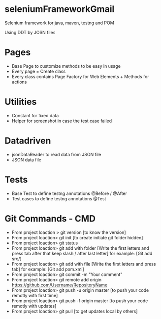 # seleniumFrameworkGmail
Selenium framework for java, maven, testng and POM

Using DDT by JOSN files

# Pages
 - Base Page to customize methods to be easy in usage 
 - Every page = Create class
 - Every class contains Page Factory for Web Elements + Methods for actions

# Utilities
  - Constant for fixed data
  - Helper for screenshot in case the test case failed

# Datadriven
  - jsonDataReader to read data from JSON file
  - JSON data file

# Tests
  - Base Test to define testng annotations @Before / @After
  - Test cases to define testng annotations @Test
  
# Git Commands - CMD 
 - From project loaction > git version [to know the version] 
 - From project loaction> git init [to create initiate git folder hidden]
 - From project loaction> git status
 - From project loaction> git add with folder [Write the first letters and press tab after that keep slash / after last letter] for example: [Git add src/]
 - From project loaction> git add with file [Write the first letters and press tab] for example: [Git add pom.xml]
 - From project loaction> git commit -m "Your comment"
 - From project loaction> git remote add origin https://github.com/Username/RepositoryName
 - From project loaction> git push -u origin master [to push your code remotly with first time]
 - From project loaction> git push -f origin master [to push your code remotly with updates]
 - From project loaction> git pull [to get updates local by others]
